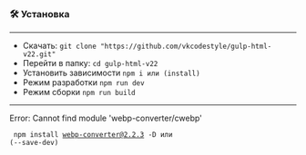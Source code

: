 ### 🛠️ Установка
___

- Скачать: `git clone "https://github.com/vkcodestyle/gulp-html-v22.git"`
- Перейти в папку: `cd gulp-html-v22`
- Установить зависимости `npm i или (install)`
- Режим разработки `npm run dev`
- Режим сборки `npm run build`
____

Error: Cannot find module 'webp-converter/cwebp'

<code>&nbsp;npm install webp-converter@2.2.3 -D или (--save-dev)&nbsp;</code>
